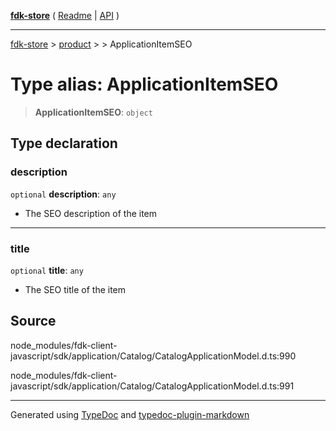 [**fdk-store**](../../../README.md) ( [Readme](../../../README.md) \| [API](../../../API.md) )

---

[fdk-store](../../../API.md) > [product](../../README.md) > [<internal>](../README.md) > ApplicationItemSEO

# Type alias: ApplicationItemSEO

> **ApplicationItemSEO**: `object`

## Type declaration

### description

`optional` **description**: `any`

- The SEO description of the item

---

### title

`optional` **title**: `any`

- The SEO title of the item

## Source

node_modules/fdk-client-javascript/sdk/application/Catalog/CatalogApplicationModel.d.ts:990

node_modules/fdk-client-javascript/sdk/application/Catalog/CatalogApplicationModel.d.ts:991

---

Generated using [TypeDoc](https://typedoc.org/) and [typedoc-plugin-markdown](https://www.npmjs.com/package/typedoc-plugin-markdown)
